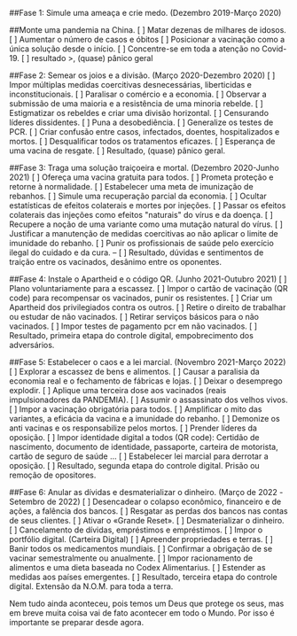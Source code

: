 ##Fase 1: Simule uma ameaça e crie medo. (Dezembro 2019-Março 2020)

##Monte uma pandemia na China.
[ ] Matar dezenas de milhares de idosos.
[ ] Aumentar o número de casos e óbitos [ ] Posicionar a vacinação como a única solução desde o início.
[ ] Concentre-se em toda a atenção no Covid-19.
[ ] resultado >, (quase) pânico geral

##Fase 2: Semear os joios e a divisão. (Março 2020-Dezembro 2020)
[ ] Impor múltiplas medidas coercitivas desnecessárias, liberticidas e inconstitucionais.
[ ] Paralisar o comércio e a economia.
[ ] Observar a submissão de uma maioria e a resistência de uma minoria rebelde.
[ ] Estigmatizar os rebeldes e criar uma divisão horizontal.
[ ] Censurando líderes dissidentes.
[ ] Puna a desobediência.
[ ] Generalize os testes de PCR.
[ ] Criar confusão entre casos, infectados, doentes, hospitalizados e mortos.
[ ] Desqualificar todos os tratamentos eficazes.
[ ] Esperança de uma vacina de resgate.
[ ] Resultado, (quase) pânico geral.


##Fase 3: Traga uma solução traiçoeira e mortal. (Dezembro 2020-Junho 2021)
[ ] Ofereça uma vacina gratuita para todos.
[ ] Prometa proteção e retorne à normalidade.
[ ] Estabelecer uma meta de imunização de rebanhos.
[ ] Simule uma recuperação parcial da economia.
[ ] Ocultar estatísticas de efeitos colaterais e mortes por injeções.
[ ] Passar os efeitos colaterais das injeções como efeitos "naturais" do vírus e da doença.
[ ] Recupere a noção de uma variante como uma mutação natural do vírus.
[ ] Justificar a manutenção de medidas coercitivas ao não aplicar o limite de imunidade do rebanho.
[ ] Punir os profissionais de saúde pelo exercício ilegal do cuidado e da cura. –
[ ] Resultado, dúvidas e sentimentos de traição entre os vacinados, desânimo entre os oponentes.



##Fase 4: Instale o Apartheid e o código QR. (Junho 2021-Outubro 2021)
[ ] Plano voluntariamente para a escassez.
[ ] Impor o cartão de vacinação (QR code) para recompensar os vacinados, punir os resistentes.
[ ] Criar um Apartheid dos privilegiados contra os outros.
[ ] Retire o direito de trabalhar ou estudar de não vacinados.
[ ] Retirar serviços básicos para o não vacinados.
[ ] Impor testes de pagamento pcr em não vacinados.
[ ] Resultado, primeira etapa do controle digital, empobrecimento dos adversários.



##Fase 5: Estabelecer o caos e a lei marcial. (Novembro 2021-Março 2022)
[ ] Explorar a escassez de bens e alimentos.
[ ] Causar a paralisia da economia real e o fechamento de fábricas e lojas.
[ ] Deixar o desemprego explodir.
[ ] Aplique uma terceira dose aos vacinados (reais impulsionadores da PANDEMIA).
[ ] Assumir o assassinato dos velhos vivos.
[ ] Impor a vacinação obrigatória para todos.
[ ] Amplificar o mito das variantes, a eficácia da vacina e a imunidade do rebanho.
[ ] Demonize os anti vacinas e os responsabilize pelos mortos.
[ ] Prender líderes da oposição.
[ ] Impor identidade digital a todos (QR code): Certidão de nascimento, documento de identidade, passaporte, carteira de motorista, cartão de seguro de saúde ...
[ ] Estabelecer lei marcial para derrotar a oposição.
[ ] Resultado, segunda etapa do controle digital. Prisão ou remoção de opositores.




##Fase 6: Anular as dívidas e desmaterializar o dinheiro.
(Março de 2022 -Setembro de 2022)
[ ] Desencadear o colapso econômico, financeiro e de ações, a falência dos bancos.
[ ] Resgatar as perdas dos bancos nas contas de seus clientes.
[ ] Ativar o «Grande Reset».
[ ] Desmaterializar o dinheiro.
[ ] Cancelamento de dívidas, empréstimos e empréstimos.
[ ] Impor o portfólio digital. (Carteira Digital)
[ ] Apreender propriedades e terras.
[ ] Banir todos os medicamentos mundiais.
[ ] Confirmar a obrigação de se vacinar semestralmente ou anualmente.
[ ] Impor racionamento de alimentos e uma dieta baseada no Codex Alimentarius.
[ ] Estender as medidas aos países emergentes.
[ ] Resultado, terceira etapa do controle digital. Extensão da N.O.M. para toda a terra.



Nem tudo ainda aconteceu, pois temos um Deus que protege os seus, mas em breve muita coisa vai de fato acontecer em todo o Mundo. Por isso é importante se preparar desde agora. 
